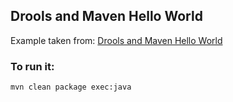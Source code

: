 ## Drools and Maven Hello World

Example taken from: [Drools and Maven Hello World](http://www.mastertheboss.com/jboss-jbpm/drools/drools-and-maven-example-project)  

### To run it:

```
mvn clean package exec:java
```
